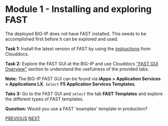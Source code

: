 # Module 1 - Installing and exploring FAST

The deployed BIG-IP does not have FAST installed. This needs to be accomplished first before it can be explored and used.

**Task 1:** Install the latest version of FAST by using the [instructions](https://clouddocs.f5.com/products/extensions/f5-appsvcs-templates/latest/userguide/install-uninstall.html#installation) from Clouddocs.

**Task 2:** Explore the FAST GUI at the BIG-IP and use Clouddocs ["FAST GUI Overview"](https://clouddocs.f5.com/products/extensions/f5-appsvcs-templates/latest/userguide/using-app-templates.html#gui-overview) section to understand the usefulness of the provided tabs.

**Note:** The BIG-IP FAST GUI can be found via **iApps > Application Services > Applications LX**. `Select` **F5 Application Services Templates**.

**Taks 3:** Go to the FAST GUI and `select` the tab **FAST Templates** and explore the different types of FAST templates.

**Question:**
Would you use a FAST 'examples' template in production?


[PREVIOUS](../README.md) [NEXT](../docs/module_2.md)